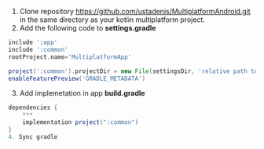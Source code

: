 1. Clone repository https://github.com/ustadenis/MultiplatformAndroid.git in the same directory as your kotlin multiplatform project.
2. Add the following code to **settings.gradle**
```groovy
include ':app'
include ':common'
rootProject.name='MultiplatformApp'

project(':common').projectDir = new File(settingsDir, 'relative path to common module')
enableFeaturePreview('GRADLE_METADATA')
```
3. Add implemetation in app **build.gradle**
```groovy
dependencies {
    ***
    implementation project(":common")
}
4. Sync gradle
```
